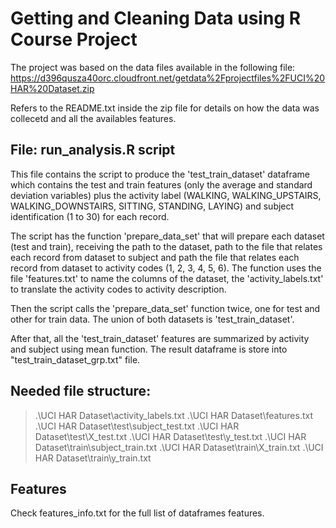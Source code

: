 # Getting and Cleaning Data using R Course Project

The project was based on the data files available in the following file:
https://d396qusza40orc.cloudfront.net/getdata%2Fprojectfiles%2FUCI%20HAR%20Dataset.zip

Refers to the README.txt inside the zip file for details on how the data was collecetd and all the availables features.

## File: run_analysis.R script

This file contains the script to produce the 'test_train_dataset' dataframe which contains the test and train features (only the average and standard deviation variables) plus the activity label (WALKING, WALKING_UPSTAIRS, WALKING_DOWNSTAIRS, SITTING, STANDING, LAYING) and subject identification (1 to 30) for each record.

The script has the function 'prepare_data_set' that will prepare each dataset (test and train), receiving the path to the dataset, path to the file that relates each record from dataset to subject and path the file that relates each record from dataset to activity codes (1, 2, 3, 4, 5, 6). The function uses the file 'features.txt' to name the columns of the dataset, the 'activity_labels.txt' to translate the activity codes to activity description.

Then the script calls the 'prepare_data_set' function twice, one for test and other for train data. The union of both datasets is 'test_train_dataset'.

After that, all the 'test_train_dataset' features are summarized by activity and subject using mean function. The result dataframe is store into "test_train_dataset_grp.txt" file.

## Needed file structure:
> .\\UCI HAR Dataset\\activity_labels.txt
> .\\UCI HAR Dataset\\features.txt
> .\\UCI HAR Dataset\\test\\subject_test.txt
> .\\UCI HAR Dataset\\test\\X_test.txt
> .\\UCI HAR Dataset\\test\\y_test.txt
> .\\UCI HAR Dataset\\train\\subject_train.txt
> .\\UCI HAR Dataset\\train\\X_train.txt
> .\\UCI HAR Dataset\\train\\y_train.txt

## Features
Check features_info.txt for the full list of dataframes features.
